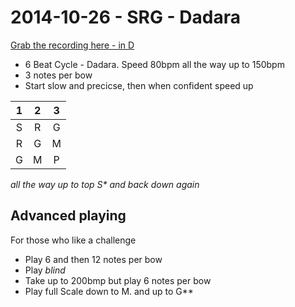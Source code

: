 # 2014-10-26 - SRG - Dadara 

[Grab the recording here - in D](https://dl.dropboxusercontent.com/u/12448/2014-10-26-srg-dadara.MP3)

- 6 Beat Cycle - Dadara.  Speed 80bpm all the way up to 150bpm
- 3 notes per bow
- Start slow and precicse, then when confident speed up

1 | 2 | 3 
:-: | :-: | :-:
S | R | G 
R | G | M 
G | M | P 

*all the way up to top S\* and back down again*

## Advanced playing
For those who like a challenge
- Play 6 and then 12 notes per bow
- Play *blind*
- Take up to 200bmp but play 6 notes per bow
- Play full Scale down to M. and up to G\**
